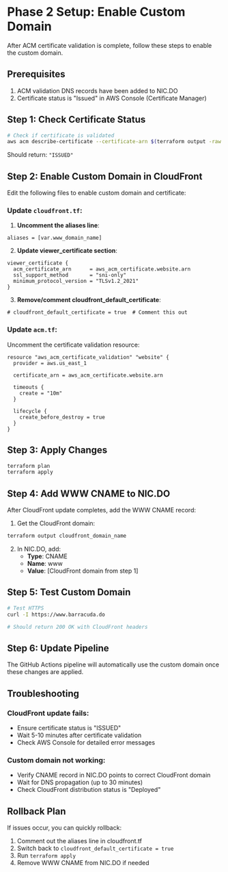 # Phase 2 Setup: Enable Custom Domain

After ACM certificate validation is complete, follow these steps to enable the custom domain.

## Prerequisites

1. ACM validation DNS records have been added to NIC.DO
2. Certificate status is "Issued" in AWS Console (Certificate Manager)

## Step 1: Check Certificate Status

```bash
# Check if certificate is validated
aws acm describe-certificate --certificate-arn $(terraform output -raw acm_certificate_arn) --region us-east-1 --profile personal --query 'Certificate.Status'
```

Should return: `"ISSUED"`

## Step 2: Enable Custom Domain in CloudFront

Edit the following files to enable custom domain and certificate:

### Update `cloudfront.tf`:

1. **Uncomment the aliases line**:
```hcl
aliases = [var.www_domain_name]
```

2. **Update viewer_certificate section**:
```hcl
viewer_certificate {
  acm_certificate_arn      = aws_acm_certificate.website.arn
  ssl_support_method       = "sni-only"
  minimum_protocol_version = "TLSv1.2_2021"
}
```

3. **Remove/comment cloudfront_default_certificate**:
```hcl
# cloudfront_default_certificate = true  # Comment this out
```

### Update `acm.tf`:

Uncomment the certificate validation resource:
```hcl
resource "aws_acm_certificate_validation" "website" {
  provider = aws.us_east_1
  
  certificate_arn = aws_acm_certificate.website.arn
  
  timeouts {
    create = "10m"
  }
  
  lifecycle {
    create_before_destroy = true
  }
}
```

## Step 3: Apply Changes

```bash
terraform plan
terraform apply
```

## Step 4: Add WWW CNAME to NIC.DO

After CloudFront update completes, add the WWW CNAME record:

1. Get the CloudFront domain:
```bash
terraform output cloudfront_domain_name
```

2. In NIC.DO, add:
   - **Type**: CNAME
   - **Name**: www
   - **Value**: [CloudFront domain from step 1]

## Step 5: Test Custom Domain

```bash
# Test HTTPS
curl -I https://www.barracuda.do

# Should return 200 OK with CloudFront headers
```

## Step 6: Update Pipeline

The GitHub Actions pipeline will automatically use the custom domain once these changes are applied.

## Troubleshooting

### CloudFront update fails:
- Ensure certificate status is "ISSUED"
- Wait 5-10 minutes after certificate validation
- Check AWS Console for detailed error messages

### Custom domain not working:
- Verify CNAME record in NIC.DO points to correct CloudFront domain
- Wait for DNS propagation (up to 30 minutes)
- Check CloudFront distribution status is "Deployed"

## Rollback Plan

If issues occur, you can quickly rollback:

1. Comment out the aliases line in cloudfront.tf
2. Switch back to `cloudfront_default_certificate = true`
3. Run `terraform apply`
4. Remove WWW CNAME from NIC.DO if needed